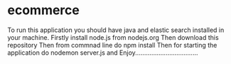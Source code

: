 # ecommerce
To run this application you should have java and elastic search installed in your machine.
Firstly install node.js from nodejs.org
Then download this repository 
Then from commnad line do npm install
Then for starting the application do nodemon server.js
and Enjoy...................................
